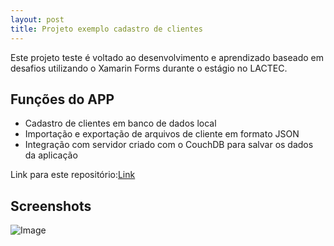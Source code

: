 ```yaml
---
layout: post
title: Projeto exemplo cadastro de clientes
---
```

Este projeto teste é voltado ao desenvolvimento e aprendizado baseado em desafios utilizando o Xamarin Forms durante o estágio no LACTEC.

## Funções do APP
- Cadastro de clientes em banco de dados local
- Importação e exportação de arquivos de cliente em formato JSON
- Integração com servidor criado com o CouchDB para salvar os dados da aplicação

Link para este repositório:[Link](https://github.com/rodrigo-fs/ClientRegisterUsingXamarin)

## Screenshots
![Image](https://lh3.googleusercontent.com/ZPtS8TOVpKKFueogVek9mQD0Wze139oMaH_H35lhvUM8MlzK1HOARlDDkRiwqK6a37k-D37OBnxbJ8gKheB9FKqs8LrRx4m0RXKhCJEW7Z7JFof4Q6yuODtQaMdQPdJlw6Sfb9YyLjCuhoZRchs1ltzoCbpqKISG4KyHvFpX8dGeUNh9_dyA6g1313asRFhD4sERTDGJv828UZCtmaz5lAMXttMYi7t8zg_03jb8Xh6DvbUEEqOd0xyfRIplT0HsLRSMalAeExLk8jqTOpFacYAXchOTN0eyldO1KDF4-QJKrZOVWe0DJNgpuD-RShkDwu30OLCP02rwf4rAhQbrW-u6LwrCDE2GMmnQdV_QErWfUdE4RxOCCOIsjOqOF8fQRZjfl2r8h0byHYnTb3yBAzSvVdO2Fx7gH1K5bB7owWuCxiI12Q4fQ6uCfUCaLSEtxKm9VmNqAZtsZGGccQyk57TNtSqZIMTLTlQVESKToitSH_l_QzP0UiaKz5fyGhXWC9Xldj9IKoxV1vvo5aPyYYGn3mhnI0IDQ8JmF3n7zrpeBCutVi_mhYzNzkT-RnB3IKnTp7NCmtiAFsE8X5gzLEsgdsH3C5u0C9nUDnolbTi0Cs48C4zBJLtr2JvJctqQ7KPhqm0fTRaRh0MpyPaMypwim1MUxx92sz1nuaVBPgIpP7atp1p79_vLQVns0Ybv4dJCLq9nYc7ZUbJfxg=w707-h920-no)

